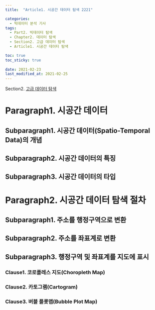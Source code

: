 ```yaml
---
title:  "Article1. 시공간 데이터 탐색 2221"

categories:
  - 빅데이터 분석 기사
tags: 
  - Part2. 빅데이터 탐색
  - Chapter2. 데이터 탐색
  - Section2. 고급 데이터 탐색
  - Article1. 시공간 데이터 탐색

toc: true
toc_sticky: true
 
date: 2021-02-23
last_modified_at: 2021-02-25
---
```


Section2. [고급 데이터 탐색]()

# Paragraph1. 시공간 데이터

## Subparagraph1. 시공간 데이터(Spatio-Temporal Data)의 개념

## Subparagraph2. 시공간 데이터의 특징

## Subparagraph3. 시공간 데이터의 타입

# Paragraph2. 시공간 데이터 탐색 절차

## Subparagraph1. 주소를 행정구역으로 변환

## Subparagraph2. 주소를 좌표계로 변환

## Subparagraph3. 행정구역 및 좌표계를 지도에 표시

### Clause1. 코로플레스 지도(Choropleth Map)

### Clause2. 카토그램(Cartogram)

### Clause3. 버블 플롯맵(Bubble Plot Map)

